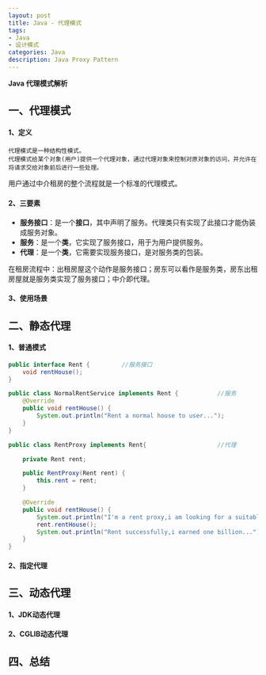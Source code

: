 ```yaml
---
layout: post
title: Java - 代理模式
tags: 
- Java
- 设计模式
categories: Java
description: Java Proxy Pattern
---  
```

**Java 代理模式解析**

<!-- more -->
## 一、代理模式
#### 1、定义
```text
代理模式是一种结构性模式。
代理模式给某个对象(用户)提供一个代理对象，通过代理对象来控制对原对象的访问，并允许在将请求交给对象前后进行一些处理。
```
用户通过中介租房的整个流程就是一个标准的代理模式。
#### 2、三要素
- **服务接口**：是一个**接口**，其中声明了服务。代理类只有实现了此接口才能伪装成服务对象。  
- **服务**：是一个**类**，它实现了服务接口，用于为用户提供服务。  
- **代理**：是一个**类**，它需要实现服务接口，是对服务类的包装。  

在租房流程中：出租房屋这个动作是服务接口；房东可以看作是服务类，房东出租房屋就是服务类实现了服务接口；中介即代理。
#### 3、使用场景
## 二、静态代理
#### 1、普通模式
```java
public interface Rent {         //服务接口
    void rentHouse();
}
```
```java
public class NormalRentService implements Rent {           //服务
    @Override
    public void rentHouse() {
        System.out.println("Rent a normal house to user...");
    }
}
```
```java
public class RentProxy implements Rent{                    //代理

    private Rent rent;

    public RentProxy(Rent rent) {
        this.rent = rent;
    }

    @Override
    public void rentHouse() {
        System.out.println("I'm a rent proxy,i am looking for a suitable house for user...");
        rent.rentHouse();
        System.out.println("Rent successfully,i earned one billion...");
    }
}
```
#### 2、指定代理
## 三、动态代理
#### 1、JDK动态代理
#### 2、CGLIB动态代理
## 四、总结
